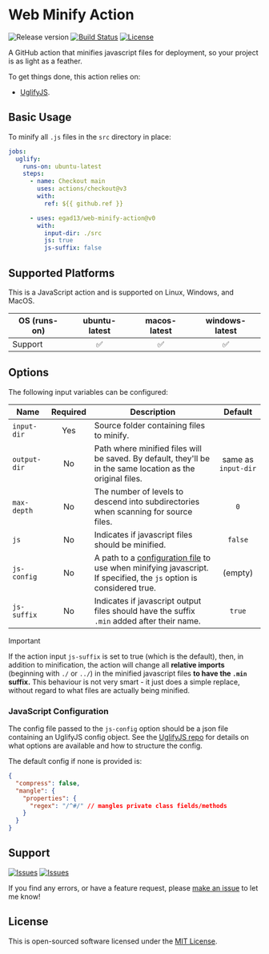 
# Web Minify Action

![Release version][badge_release_version] [![Build Status][badge_build]][link_build] [![License][badge_license]][link_license]

A GitHub action that minifies javascript files for deployment, so your project is as light as a feather.

To get things done, this action relies on:
- [UglifyJS][uglifyjs].

## Basic Usage

To minify all `.js` files in the `src` directory in place:
```yaml
jobs:
  uglify:
    runs-on: ubuntu-latest
    steps:
      - name: Checkout main
        uses: actions/checkout@v3
        with:
          ref: ${{ github.ref }}

      - uses: egad13/web-minify-action@v0
        with:
          input-dir: ./src
          js: true
          js-suffix: false
```

## Supported Platforms

This is a JavaScript action and is supported on Linux, Windows, and MacOS.

| OS (runs-on) | ubuntu-latest | macos-latest | windows-latest |
|--------------|:-------------:|:------------:|:--------------:|
| Support      |      ✅️      |      ✅️      |       ✅️       |

## Options

The following input variables can be configured:

| Name          | Required | Description | Default |
|---------------|:--------:|-------------|:-------:|
| `input-dir`  | Yes      | Source folder containing files to minify. |  |
| `output-dir` | No       | Path where minified files will be saved. By default, they'll be in the same location as the original files. | same as `input-dir` |
| `max-depth`  | No       | The number of levels to descend into subdirectories when scanning for source files. | `0` |
| `js`         | No       | Indicates if javascript files should be minified. | `false` |
| `js-config`  | No       | A path to a [configuration file](#javscript-configuration) to use when minifying javascript. If specified, the `js` option is considered true. | (empty) |
| `js-suffix`  | No       | Indicates if javascript output files should have the suffix `.min` added after their name. | `true` |

> [!IMPORTANT]
> If the action input `js-suffix` is set to true (which is the default), then, in addition to minification, the action will change all **relative imports** (beginning with `./` or `../`) in the minified javascript files **to have the `.min` suffix.**
> This behaviour is not very smart - it just does a simple replace, without regard to what files are actually being minified.

### JavaScript Configuration

The config file passed to the `js-config` option should be a json file containing an UglifyJS config object. See the [UglifyJS repo][uglifyjs_conf] for details on what options are available and how to structure the config.

The default config if none is provided is:
```json
{
  "compress": false,
  "mangle": {
    "properties": {
      "regex": "/^#/" // mangles private class fields/methods
    }
  }
}
```
## Support

[![Issues][badge_issues]][link_issues]
[![Issues][badge_pulls]][link_pulls]

If you find any errors, or have a feature request, please [make an issue][link_create_issue] to let me know!

## License

This is open-sourced software licensed under the [MIT License][link_license].



[uglifyjs]:https://github.com/mishoo/UglifyJS
[uglifyjs_conf]:https://github.com/mishoo/UglifyJS#minify-options-structure

[link_build]:https://github.com/egad13/web-minify-action/actions
[link_license]:https://github.com/egad13/web-minify-action/blob/main/LICENSE
[link_issues]:https://github.com/egad13/web-minify-action/issues
[link_create_issue]:https://github.com/egad13/web-minify-action/issues/new
[link_pulls]:https://github.com/egad13/web-minify-action/pulls

[badge_build]:https://img.shields.io/github/actions/workflow/status/egad13/web-minify-action/build.yml?branch=main&maxAge=30
[badge_release_version]:https://img.shields.io/github/release/egad13/web-minify-action.svg?maxAge=30
[badge_license]:https://img.shields.io/github/license/egad13/web-minify-action.svg?longCache=true
[badge_release_date]:https://img.shields.io/github/release-date/egad13/web-minify-action.svg?maxAge=180
[badge_commits_since_release]:https://img.shields.io/github/commits-since/egad13/web-minify-action/latest.svg?maxAge=45
[badge_issues]:https://img.shields.io/github/issues/egad13/web-minify-action.svg?maxAge=45
[badge_pulls]:https://img.shields.io/github/issues-pr/egad13/web-minify-action.svg?maxAge=45
